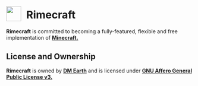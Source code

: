 # <sub><img width="40" height="40" src="https://github.com/rimecraft-rs/artwork/blob/main/cut/icon/raw/icon.png?raw=true" /></sub>&ensp;Rimecraft

**Rimecraft** is committed to becoming a fully-featured, flexible and free implementation of **[Minecraft.](https://minecraft.net)**

## License and Ownership

**Rimecraft** is owned by **[DM Earth](https://github.com/DM-Earth)** and is licensed under **[GNU Affero General Public License v3.](LICENSE.md)**
